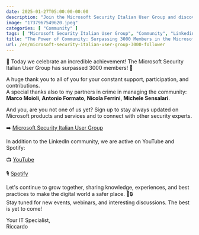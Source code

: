 ```yaml
---
date: 2025-01-27T05:00:00-00:00
description: "Join the Microsoft Security Italian User Group and discover the latest news on Microsoft products and services. Share knowledge and best practices with over 3000 security experts. Sign up now to stay updated and participate in exclusive events!"
image: "1737967549620.jpeg"
categories: [ "Community" ]
tags: [ "Microsoft Security Italian User Group", "Community", "Linkedin", "WSUS" ]
title: "The Power of Community: Surpassing 3000 Members in the Microsoft Security Italian User Group"
url: /en/microsoft-security-italian-user-group-3000-follower
---
```

🎉 Today we celebrate an incredible achievement! The Microsoft Security Italian User Group has surpassed 3000 members! 🚀

A huge thank you to all of you for your constant support, participation, and contributions.  
A special thanks also to my partners in crime in managing the community: **Marco Moioli**, **Antonio Formato**, **Nicola Ferrini**, **Michele Sensalari**.

And you, are you not one of us yet? Sign up to stay always updated on Microsoft products and services and to connect with other security experts.

➡️ [Microsoft Security Italian User Group](https://aka.ms/msiug)

In addition to the LinkedIn community, we are active on YouTube and Spotify:

📺 [YouTube](https://www.youtube.com/@microsoftsecurityitalianus7402)

🎙️ [Spotify](https://open.spotify.com/show/6DYut6ML56sjtLJB6YGI7i?si=fc2ccf001edb40f4&nd=1&dlsi=d58f55bb18d34603)

Let's continue to grow together, sharing knowledge, experiences, and best practices to make the digital world a safer place. 💪🔒   
Stay tuned for new events, webinars, and interesting discussions. The best is yet to come!

Your IT Specialist,  
Riccardo